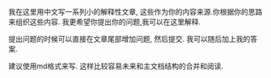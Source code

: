 
我在这里用中文写一系列小的解释性文章, 这些作为你的内容来源.你根据你的思路来组织这些内容. 我更希望你提出你的问题,我可以在这里解释.

提出问题的时候可以直接在文章尾部增加问题, 然后提交. 我可以随后加上我的答案.

建议使用md格式来写. 这样比较容易未来和主文档结构的合并和阅读.